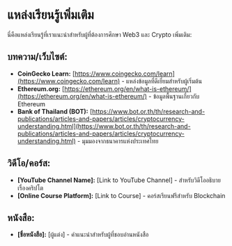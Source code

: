 # แหล่งเรียนรู้เพิ่มเติม

นี่คือแหล่งเรียนรู้ที่เราแนะนำสำหรับผู้ที่ต้องการศึกษา Web3 และ Crypto เพิ่มเติม:

## บทความ/เว็บไซต์:

* **CoinGecko Learn:** [https://www.coingecko.com/learn](https://www.coingecko.com/learn) - แหล่งข้อมูลที่ดีเยี่ยมสำหรับผู้เริ่มต้น
* **Ethereum.org:** [https://ethereum.org/en/what-is-ethereum/](https://ethereum.org/en/what-is-ethereum/) - ข้อมูลพื้นฐานเกี่ยวกับ Ethereum
* **Bank of Thailand (BOT):** [https://www.bot.or.th/th/research-and-publications/articles-and-papers/articles/cryptocurrency-understanding.html](https://www.bot.or.th/th/research-and-publications/articles-and-papers/articles/cryptocurrency-understanding.html) - มุมมองจากธนาคารแห่งประเทศไทย

## วิดีโอ/คอร์ส:

* **[YouTube Channel Name]:** [Link to YouTube Channel] - สำหรับวิดีโออธิบายเรื่องคริปโต
* **[Online Course Platform]:** [Link to Course] - คอร์สเรียนฟรีสำหรับ Blockchain

## หนังสือ:

* **[ชื่อหนังสือ]:** [ผู้แต่ง] - คำแนะนำสำหรับผู้ที่ชอบอ่านหนังสือ

